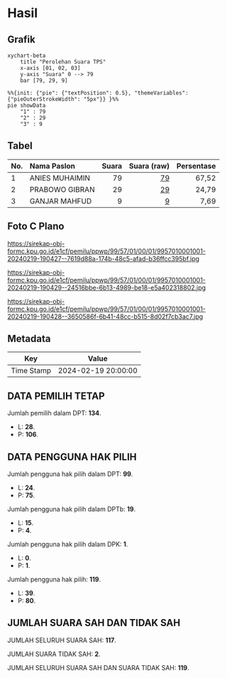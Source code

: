 # Hasil

## Grafik

```mermaid
xychart-beta
    title "Perolehan Suara TPS"
    x-axis [01, 02, 03]
    y-axis "Suara" 0 --> 79
    bar [79, 29, 9]
```

```mermaid
%%{init: {"pie": {"textPosition": 0.5}, "themeVariables": {"pieOuterStrokeWidth": "5px"}} }%%
pie showData
    "1" : 79
    "2" : 29
    "3" : 9
```

## Tabel

| No. | Nama Paslon    | Suara | Suara (raw) | Persentase |
|:--- |:-------------- | -----:| -----------:| ----------:|
| 1   | ANIES MUHAIMIN | 79    | [79][p-1]   | 67,52      |
| 2   | PRABOWO GIBRAN | 29    | [29][p-2]   | 24,79      |
| 3   | GANJAR MAHFUD  | 9     | [9][p-3]    | 7,69       |


[p-1]: https://github.com/gigit-pemilu/pemilu-2024-99-luar-negeri/blob/main/pilpres/hitung-suara/sub/99-luar-negeri/sub/57-karachi-pakistan/sub/01-karachi-pakistan/sub/0001-karachi-pakistan/sub/001-tps/sub/paslon-1.txt
[p-2]: https://github.com/gigit-pemilu/pemilu-2024-99-luar-negeri/blob/main/pilpres/hitung-suara/sub/99-luar-negeri/sub/57-karachi-pakistan/sub/01-karachi-pakistan/sub/0001-karachi-pakistan/sub/001-tps/sub/paslon-2.txt
[p-3]: https://github.com/gigit-pemilu/pemilu-2024-99-luar-negeri/blob/main/pilpres/hitung-suara/sub/99-luar-negeri/sub/57-karachi-pakistan/sub/01-karachi-pakistan/sub/0001-karachi-pakistan/sub/001-tps/sub/paslon-3.txt

## Foto C Plano

https://sirekap-obj-formc.kpu.go.id/e1cf/pemilu/ppwp/99/57/01/00/01/9957010001001-20240219-190427--7619d88a-174b-48c5-afad-b36ffcc395bf.jpg

https://sirekap-obj-formc.kpu.go.id/e1cf/pemilu/ppwp/99/57/01/00/01/9957010001001-20240219-190429--24516bbe-6b13-4989-be18-e5a402318802.jpg

https://sirekap-obj-formc.kpu.go.id/e1cf/pemilu/ppwp/99/57/01/00/01/9957010001001-20240219-190428--3650586f-6b41-48cc-b515-8d02f7cb3ac7.jpg


## Metadata

| Key        | Value               |
| ---------- | ------------------- |
| Time Stamp | 2024-02-19 20:00:00 |


## DATA PEMILIH TETAP

Jumlah pemilih dalam DPT: **134**.
 * L: **28**.
 * P: **106**.

## DATA PENGGUNA HAK PILIH

Jumlah pengguna hak pilih dalam DPT: **99**.
 * L: **24**.
 * P: **75**.

Jumlah pengguna hak pilih dalam DPTb: **19**.
 * L: **15**.
 * P: **4**.

Jumlah pengguna hak pilih dalam DPK: **1**.
 * L: **0**.
 * P: **1**.

Jumlah pengguna hak pilih: **119**.
 * L: **39**.
 * P: **80**.

## JUMLAH SUARA SAH DAN TIDAK SAH

JUMLAH SELURUH SUARA SAH: **117**.

JUMLAH SUARA TIDAK SAH: **2**.

JUMLAH SELURUH SUARA SAH DAN SUARA TIDAK SAH: **119**.


